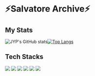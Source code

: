 #  ⚡Salvatore Archive⚡


## My Stats



![JYP's GitHub stats](https://github-readme-stats.vercel.app/api?username=john9803&show_icons=true&theme=gold)[![Top Langs](https://github-readme-stats.vercel.app/api/top-langs/?username=john9803)](https://github.com/john9803/github-readme-stats)





## Tech Stacks

<img src="https://img.shields.io/badge/Python-3776AB?style=round-square&logo=Python&logoColor=white"/>
<img src="https://img.shields.io/badge/Django-092E20?style=round-square&logo=Django&logoColor=white"/>
<img src="https://img.shields.io/badge/Keras-D00000?style=round-square&logo=Keras&logoColor=white"/>
<img src="https://img.shields.io/badge/C-A8B9CC?style=round-square&logo=C&logoColor=white"/>
<img src="https://img.shields.io/badge/C++-00599C?style=round-square&logo=Cplusplus&logoColor=white"/>
<img src="https://img.shields.io/badge/Java-007396?style=round-square&logo=Java&logoColor=white"/>



